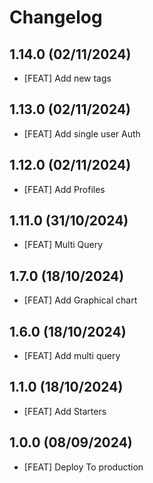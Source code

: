 # Changelog

## 1.14.0 (02/11/2024)

* [FEAT] Add new tags

## 1.13.0 (02/11/2024)

* [FEAT] Add single user Auth

## 1.12.0 (02/11/2024)

* [FEAT] Add Profiles

## 1.11.0 (31/10/2024)

* [FEAT] Multi Query

## 1.7.0 (18/10/2024)

* [FEAT] Add Graphical chart

## 1.6.0 (18/10/2024)

* [FEAT] Add multi query

## 1.1.0 (18/10/2024)

* [FEAT] Add Starters

## 1.0.0 (08/09/2024)

* [FEAT] Deploy To production

